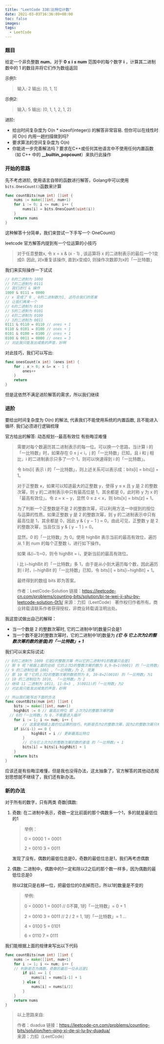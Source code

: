 ```yaml
---
title: "LeetCode 338:比特位计数"
date: 2021-03-03T16:36:09+08:00
toc: false
images:
tags: 
  - LeetCode
---
```


### 题目

给定一个非负整数 **num**。对于 **0 ≤ i ≤ num** 范围中的每个数字 **i** ，计算其二进制数中的 1 的数目并将它们作为数组返回

示例1:
> 输入: 2
> 输出: [0, 1, 1]

示例2:
> 输入: 5
> 输出: [0, 1, 1, 2, 1, 2]

进阶:
* 给出时间复杂度为 O(n * sizeof(integer)) 的解答非常容易. 但你可以在线性时间 O(n) 内用一趟扫描做到吗?
* 要求算法的空间复杂度为 O(n)
* 你能进一步完善解法吗？要求在C++或任何其他语言中不使用任何内置函数（如 C++ 中的 **__builtin_popcount**）来执行此操作

### 开始的思路

先不考虑进阶, 使用语言自带的函数进行解答，Golang中可以使用```bits.OnesCount()```函数来计算
```go
func countBits(num int) []int {
	nums := make([]int, num+1)
	for i := 0; i <= num; i++ {
		nums[i] = bits.OnesCount(uint(i))
	}
	return nums
}
```
这种解答十分简单，我们来尝试一下手写一个 OneCount()

leetcode 官方解答内提到有一个位运算的小技巧

> 对于任意整数x, 令 x = x & (x - 1) , 该运算将 x 的二进制表示的最后一个1变成0. 因此, 对x重复该操作, 直到x变成0, 则操作次数即为x的「一比特数」

我们来实际操作一下试试

```go
// 8的二进制为 1000
// 7的二进制为 0111
// 我们进行 & 操作
1000 & 0111 = 0000 
// x 变成了 0 , 8的二进制数为1, 这符合我们的答案
// 让我们再来一个
// 6的二进制为 0110
// 5的二进制为 0101
// 4的二进制为 0100
// 3的二进制为 0011
0111 & 0110 = 0110 // ones + 1
0110 & 0101 = 0100 // ones + 1
0101 & 0100 = 0100 // ones + 1
0100 & 0011 = 0000 // ones = 3 
// 对此我只能发出咸鱼的声音，妙啊
```

对此技巧，我们可以写出:

```go
func onesCount(x int) (ones int) {
	for ; x > 0; x &= x - 1 {
		ones++
	}
	return
}
```

但是这依然不满足进阶解答的需求，所以我们继续


### 进阶

要给出时间复杂度为 O(n) 的解法, 代表我们不能使用系统的内置函数, 且不能进入循环. 我们必须进行逻辑梳理

官方给出的解答: 动态规划--最高有效位 有些晦涩难懂

>需要对每个数遍历其二进制表示的每一位。可以换一个思路，当计算 i 的「一比特数」时，如果存在 0 ≤ j < i，j 的「一比特数」已知，且 i 和 j 相比，i 的二进制表示只多了一个 1，则可以快速得到 i 的「一比特数」。
>
>令 bits[i] 表示 i 的「一比特数」，则上述关系可以表示成：bits[i] = bits[j] + 1。
>
>对于正整数 x，如果可以知道最大的正整数 y，使得 y ≤ x 且 y 是 2 的整数次幂，则 y 的二进制表示中只有最高位是 1，其余都是 0，此时称 y 为 x 的「最高有效位」。令 z = x − y，显然 0 ≤ z < x，则 bits[x] = bits[z] + 1。
>
>为了判断一个正整数是不是 2 的整数次幂，可以利用方法一中提到的按位与运算的性质。如果正整数 y 是 2 的整数次幂，则 y 的二进制表示中只有最高位是 1，其余都是 0，因此 y & ( y − 1 ) = 0。由此可见，正整数 y 是 2 的整数次幂，当且仅当 y & ( y − 1 ) = 0。
>
>显然，0 的「一比特数」为 0。使用 highBit 表示当前的最高有效位，遍历从 1 到 num 的每个正整数 i，进行如下操作。
>
>如果 i&(i−1)=0，则令 highBit = i，更新当前的最高有效位。
>
>i 比 i−highBit 的「一比特数」多 1，由于是从小到大遍历每个数，因此遍历到 i 时，i−highBit 的「一比特数」已知，令 bits[i] = bits[i−highBit] + 1。
>
>最终得到的数组 bits 即为答案。
>
>作者：LeetCode-Solution
>链接：https://leetcode-cn.com/problems/counting-bits/solution/bi-te-wei-ji-shu-by-leetcode-solution-0t1i/
>来源：力扣（LeetCode）
>著作权归作者所有。商业转载请联系作者获得授权，非商业转载请注明出处。

我这尝试做出自己的解释：

* 当一个数是 2 的整数次幂时, 它的二进制中1的数量只会是1
* 当一个数不是2的整数次幂时，它的二进制中1的数量为 ***(它 与 它上次为2的整数次幂的数的差值)的「一比特数」+ 1***

我们可以来实际试试:

```go
// 8的二进制为 1000 它是2的整数次幂 所以它的二进制中1的数量只会是1
// 那 9 呢？根据上面的总结 它的上次2的整数次幂的数为 8,9-8=1(0001) 的「一比特数」为1
// 9 的二进制位是 1001 ,「一比特数」为 2, 完美
// 那 10 呢？它的上次2的整数次幂的数依然为 8, 10-8=2(0010) 的「一比特数」为1
// 10 的二进制位为 1010, 「一比特数」为 2
// 继续 11 二进制为 1011, 11-8=3 , 3(0011)的「一比特数」为2 
// 对此我只能发出咸鱼的声音，妙啊

// 所以我们能写出下面的方法
func countBits(num int) []int {
	bits := make([]int, num+1)
	highBit := 0 // 最高比特位 即 上次为2的整数次幂的数
  // 0的「一比特数」为 0，不需要进入循环
	for i := 1; i <= num; i++ {
		// 这里是根据上面的位运算的技巧，判断是否为2的整数次幂，因为2的整数次幂只有一个1
  	if i&(i-1) == 0 {
			highBit = i // 更新最高比特位
		}
		// 它与它上次为2的整数次幂的数的差值 的「一比特数」+ 1
		bits[i] = bits[i-highBit] + 1
	}
	return bits
}
```

应该还是有些晦涩难懂，但是我也没得办法，这太抽象了，官方解答的其他动态规划思想就不继续了，我们还有新办法。

### 新的办法

对于所有的数字，只有两类 奇数|偶数:

1. 奇数: 在二进制中表示，奇数一定比前面的那个偶数多一个1，多的就是最低位的1

   > 举例：
   >
   > 0 = 0000    1 = 0001
   >
   > 2 = 0010    3 = 0011

   发现了没有，偶数的最低位总是0，奇数的最低位总是1，我们再考虑偶数

2. 偶数: 二进制中，偶数中的1一定和除以2之后的那个数一样多，因为偶数的最低位总是0

   除以2就只是右移一位，把最低位的0去掉而已，所以1的数量是不变的

   > 举例:
   >
   > 0 = 0000    1 = 0001 // 0不算, 1的「一比特数」= 0 + 1
   >
   > 2 = 0010    3 = 0011 // 2 / 2 = 1, 1的「一比特数」= 1 ...
   >
   > 4 = 0100    5 = 0101
   >
   > 6 = 0110    7 = 0111

我们能根据上面的规律来写出以下代码

```go
func countBits(num int) []int {
	nums := make([]int, num+1)
	for i := 1; i <= num; i++ {
    // 判断是否为偶数，奇数的最后一位永远是1
		if i&1 == 1 {
			nums[i] = nums[i-1] + 1
		} else {
			nums[i] = nums[i/2]
		}
	}
	return nums
}
```

> 以上思路来自:
>
> 作者：duadua
> 链接：https://leetcode-cn.com/problems/counting-bits/solution/hen-qing-xi-de-si-lu-by-duadua/
> 来源：力扣（LeetCode）
